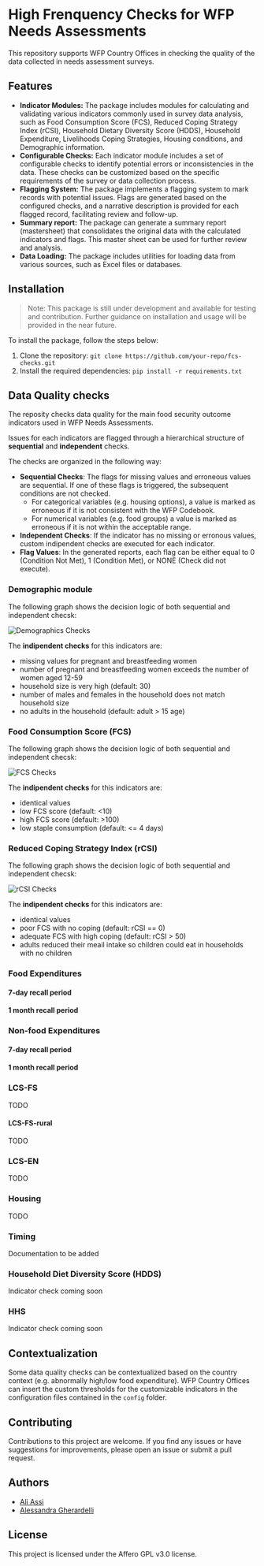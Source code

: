 # High Frenquency Checks for WFP Needs Assessments

This repository supports WFP Country Offices in checking the quality of the data collected in needs assessment surveys. 

## Features

- **Indicator Modules:** The package includes modules for calculating and validating various indicators commonly used in survey data analysis, such as Food Consumption Score (FCS), Reduced Coping Strategy Index (rCSI), Household Dietary Diversity Score (HDDS), Household Expenditure, Livelihoods Coping Strategies, Housing conditions, and Demographic information.
- **Configurable Checks:** Each indicator module includes a set of configurable checks to identify potential errors or inconsistencies in the data. These checks can be customized based on the specific requirements of the survey or data collection process.
- **Flagging System:** The package implements a flagging system to mark records with potential issues. Flags are generated based on the configured checks, and a narrative description is provided for each flagged record, facilitating review and follow-up.
- **Summary report:** The package can generate a summary report (mastersheet) that consolidates the original data with the calculated indicators and flags. This master sheet can be used for further review and analysis.
- **Data Loading:** The package includes utilities for loading data from various sources, such as Excel files or databases.

## Installation
> Note: This package is still under development and available for testing and contribution. Further guidance on installation and usage will be provided in the near future.

To install the package, follow the steps below:

1. Clone the repository: `git clone https://github.com/your-repo/fcs-checks.git`
2. Install the required dependencies: `pip install -r requirements.txt`


## Data Quality checks
The reposity checks data quality for the main food security outcome indicators used in WFP Needs Assessments. 

Issues for each indicators are flagged through a hierarchical structure of **sequential** and **independent** checks.

The checks are organized in the following way:
- **Sequential Checks**: The flags for missing values and erroneous values are sequential. If one of these flags is triggered, the subsequent conditions are not checked. 
  - For categorical variables (e.g. housing options), a value is marked as erroneous if it is not consistent with the WFP Codebook. 
  - For numerical variables (e.g. food groups) a value is marked as erroneous if it is not within the acceptable range.
- **Independent Checks**: If the indicator has no missing or erronous values, custom indipendent checks are executed for each indicator. 
- **Flag Values**: In the generated reports, each flag can be either equal to 0 (Condition Not Met), 1 (Condition Met), or NONE (Check did not execute).

### Demographic module
The following graph shows the decision logic of both sequential and independent checsk:

![Demographics Checks](docs/demographic.png)

The **indipendent checks** for this indicators are:
- missing values for pregnant and breastfeeding women
- number of pregnant and breastfeeding women exceeds the number of women aged 12-59
- household size is very high (default: 30)
- number of males and females in the household does not match household size
- no adults in the household (default: adult > 15 age)

### Food Consumption Score (FCS)
The following graph shows the decision logic of both sequential and independent checsk:

![FCS Checks](docs/FCS.jpg)

The **indipendent checks** for this indicators are:
- identical values
- low FCS score (default: <10) 
- high FCS score (default: >100)
- low staple consumption (default: <= 4 days)

### Reduced Coping Strategy Index (rCSI)
The following graph shows the decision logic of both sequential and independent checsk:

![rCSI Checks](docs/rCSI.jpg)

The **indipendent checks** for this indicators are:
- identical values
- poor FCS with no coping (default: rCSI == 0)
- adequate FCS with high coping (default: rCSI > 50)
- adults reduced their meail intake so children could eat in households with no children

### Food Expenditures

#### 7-day recall period

#### 1 month recall period

### Non-food Expenditures

#### 7-day recall period

#### 1 month recall period


### LCS-FS
TODO 

#### LCS-FS-rural
TODO 

### LCS-EN
TODO 

### Housing
TODO


### Timing
Documentation to be added

### Household Diet Diversity Score (HDDS)
Indicator check coming soon

### HHS
Indicator check coming soon

## Contextualization
Some data quality checks can be contextualized based on the country context (e.g. abnormally high/low food expenditure). WFP Country Offices can insert the custom thresholds for the customizable indicators in the configuration files contained in the ```config``` folder. 


## Contributing

Contributions to this project are welcome. If you find any issues or have suggestions for improvements, please open an issue or submit a pull request.


## Authors
- [Ali Assi](https://github.com/AssiALi16)
- [Alessandra Gherardelli](https://github.com/AlexGherardelli)

## License

This project is licensed under the Affero GPL v3.0 license.
